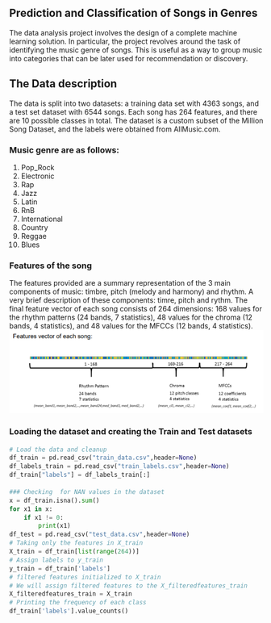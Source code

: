 ## Prediction and Classification of Songs in Genres 
The data analysis project involves the design of a complete machine learning solution. In
particular, the project revolves around the task of identifying the music genre of songs. This
is useful as a way to group music into categories that can be later used for recommendation
or discovery. 

## The Data description
The data is split into two datasets: a training data set with 4363 songs, and a test set dataset
with 6544 songs. Each song has 264 features, and there are 10 possible classes in total.
The dataset is a custom subset of the Million Song Dataset, and the labels were obtained
from AllMusic.com. 

### Music genre are as follows:

1. Pop_Rock
1. Electronic
1. Rap
1. Jazz
1. Latin
1. RnB
1. International
1. Country
1. Reggae
1. Blues 


### Features of the song 
The features provided are a summary representation of the 3 main components of music:
timbre, pitch (melody and harmony) and rhythm. A very brief description of these
components: timre, pitch and rythm.  The final feature vector of each song consists of 264
dimensions: 168 values for the rhythm patterns (24 bands, 7 statistics), 48 values for the
chroma (12 bands, 4 statistics), and 48 values for the MFCCs (12 bands, 4 statistics).
![song_genre_data_desc](song_genre_data_desc.PNG)

### Loading the dataset and creating the Train and Test datasets
```python
# Load the data and cleanup
df_train = pd.read_csv("train_data.csv",header=None)
df_labels_train = pd.read_csv("train_labels.csv",header=None)
df_train["labels"] = df_labels_train[:]

### Checking  for NAN values in the dataset
x = df_train.isna().sum()
for x1 in x:
    if x1 != 0:
        print(x1)
df_test = pd.read_csv("test_data.csv",header=None)
# Taking only the features in X_train
X_train = df_train[list(range(264))]
# Assign labels to y_train
y_train = df_train['labels']
# filtered features initialized to X_train
# We will assign filtered features to the X_filteredfeatures_train
X_filteredfeatures_train = X_train
# Printing the frequency of each class
df_train['labels'].value_counts()
```

